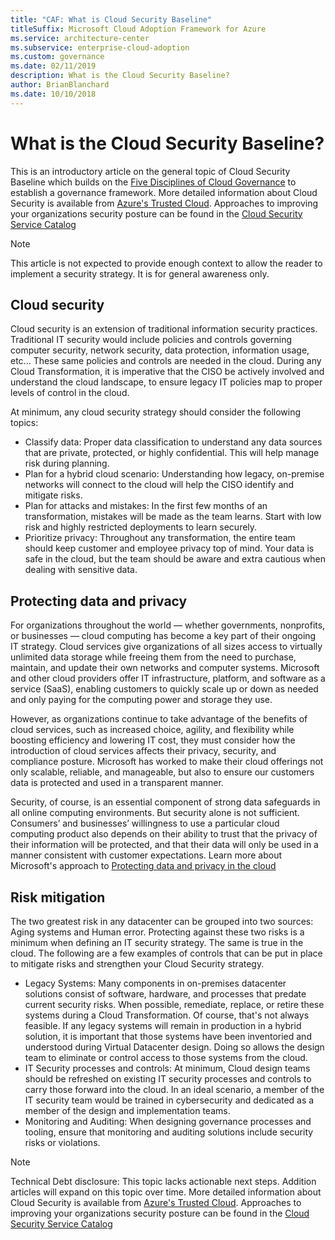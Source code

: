 ```yaml
---
title: "CAF: What is Cloud Security Baseline"
titleSuffix: Microsoft Cloud Adoption Framework for Azure
ms.service: architecture-center
ms.subservice: enterprise-cloud-adoption
ms.custom: governance
ms.date: 02/11/2019
description: What is the Cloud Security Baseline?
author: BrianBlanchard
ms.date: 10/10/2018
---
```


<!-- markdownlint-disable MD026 -->

# What is the Cloud Security Baseline?

This is an introductory article on the general topic of Cloud Security Baseline which builds on the [Five Disciplines of Cloud Governance](../governance-disciplines.md) to establish a governance framework. More detailed information about Cloud Security is available from [Azure's Trusted Cloud](https://azure.microsoft.com/overview/trusted-cloud/). Approaches to improving your organizations security posture can be found in the [Cloud Security Service Catalog](https://www.microsoft.com/security/information-protection)

> [!NOTE]
> This article is not expected to provide enough context to allow the reader to implement a security strategy. It is for general awareness only.

## Cloud security

Cloud security is an extension of traditional information security practices. Traditional IT security would include policies and controls governing computer security, network security, data protection, information usage, etc... These same policies and controls are needed in the cloud. During any Cloud Transformation, it is imperative that the CISO be actively involved and understand the cloud landscape, to ensure legacy IT policies map to proper levels of control in the cloud.

At minimum, any cloud security strategy should consider the following topics:

* Classify data: Proper data classification to understand any data sources that are private, protected, or highly confidential. This will help manage risk during planning.
* Plan for a hybrid cloud scenario: Understanding how legacy, on-premise networks will connect to the cloud will help the CISO identify and mitigate risks.
* Plan for attacks and mistakes: In the first few months of an transformation, mistakes will be made as the team learns. Start with low risk and highly restricted deployments to learn securely.
* Prioritize privacy: Throughout any transformation, the entire team should keep customer and employee privacy top of mind. Your data is safe in the cloud, but the team should be aware and extra cautious when dealing with sensitive data.

## Protecting data and privacy

For organizations throughout the world &mdash; whether governments, nonprofits, or businesses &mdash; cloud computing has become a key part of their ongoing IT strategy. Cloud services give organizations of all sizes access to virtually unlimited data storage while freeing them from the need to purchase, maintain, and update their own networks and computer systems. Microsoft and other cloud providers offer IT infrastructure, platform, and software as a service (SaaS), enabling customers to quickly scale up or down as needed and only paying for the computing power and storage they use.

However, as organizations continue to take advantage of the benefits of cloud services, such as increased choice, agility, and flexibility while boosting efficiency and lowering IT cost, they must consider how the introduction of cloud services affects their privacy, security, and compliance posture. Microsoft has worked to make their cloud offerings not only scalable, reliable, and manageable, but also to ensure our customers data is protected and used in a transparent manner.

Security, of course, is an essential component of strong data safeguards in all online computing environments. But security alone is not sufficient. Consumers’ and businesses’ willingness to use a particular cloud computing product also depends on their ability to trust that the privacy of their information will be protected, and that their data will only be used in a manner consistent with customer expectations. Learn more about Microsoft's approach to [Protecting data and privacy in the cloud](https://go.microsoft.com/fwlink/?LinkId=808242&clcid=0x409)

## Risk mitigation

The two greatest risk in any datacenter can be grouped into two sources: Aging systems and Human error. Protecting against these two risks is a minimum when defining an IT security strategy. The same is true in the cloud. The following are a few examples of controls that can be put in place to mitigate risks and strengthen your Cloud Security strategy.

* Legacy Systems: Many components in on-premises datacenter solutions consist of software, hardware, and processes that predate current security risks. When possible, remediate, replace, or retire these systems during a Cloud Transformation. Of course, that's not always feasible. If any legacy systems will remain in production in a hybrid solution, it is important that those systems have been inventoried and understood during Virtual Datacenter design. Doing so allows the design team to eliminate or control access to those systems from the cloud.
* IT Security processes and controls: At minimum, Cloud design teams should be refreshed on existing IT security processes and controls to carry those forward into the cloud. In an ideal scenario, a member of the IT security team would be trained in cybersecurity and dedicated as a member of the design and implementation teams.
* Monitoring and Auditing: When designing governance processes and tooling, ensure that monitoring and auditing solutions include security risks or violations.

> [!NOTE]
> Technical Debt disclosure: This topic lacks actionable next steps. Addition articles will expand on this topic over time. More detailed information about Cloud Security is available from [Azure's Trusted Cloud](https://azure.microsoft.com/overview/trusted-cloud/). Approaches to improving your organizations security posture can be found in the [Cloud Security Service Catalog](https://www.microsoft.com/security/information-protection)